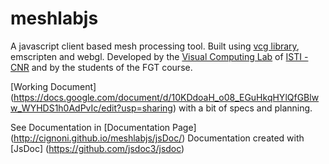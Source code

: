 meshlabjs
=========

A javascript client based mesh processing tool. Built using [vcg library](http://vcg.sourceforge.net), emscripten and webgl. Developed by the [Visual Computing Lab](vcg.isti.cnr.it) of [ISTI - CNR](www.isti.cnr.it) and by the students of the FGT course.

[Working Document] (https://docs.google.com/document/d/10KDdoaH_o08_EGuHkqHYlQfGBlww_WYHDS1h0AdPvIc/edit?usp=sharing) with a bit of specs and planning.

See Documentation in [Documentation Page] (http://cignoni.github.io/meshlabjs/jsDoc/)
Documentation created with [JsDoc] (https://github.com/jsdoc3/jsdoc)